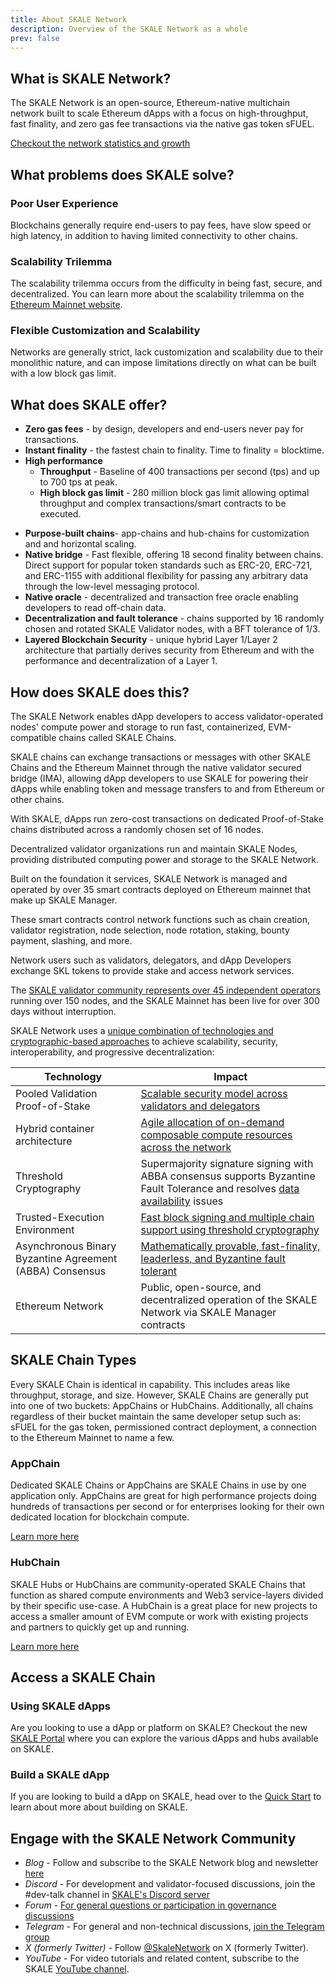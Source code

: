 ```yaml
---
title: About SKALE Network
description: Overview of the SKALE Network as a whole
prev: false
---
```


## What is SKALE Network?

The SKALE Network is an open-source, Ethereum-native multichain network built to scale Ethereum dApps with a focus on high-throughput, fast finality, and zero gas fee transactions via the native gas token sFUEL.

[Checkout the network statistics and growth](https://skale.space/stats)

## What problems does SKALE solve?

### Poor User Experience

Blockchains generally require end-users to pay fees, have slow speed or high latency, in addition to having limited connectivity to other chains.

### Scalability Trilemma

The scalability trilemma occurs from the difficulty in being fast, secure, and decentralized. You can learn more about the scalability trilemma on the [Ethereum Mainnet website](https://ethereum.org/en/roadmap/vision/).

### Flexible Customization and Scalability

Networks are generally strict, lack customization and scalability due to their monolithic nature, and can impose limitations directly on what can be built with a low block gas limit.

## What does SKALE offer?

-   **Zero gas fees** - by design, developers and end-users never pay for transactions.
-   **Instant finality** - the fastest chain to finality. Time to finality = blocktime.
-   **High performance**
    -   **Throughput** - Baseline of 400 transactions per second (tps) and up to 700 tps at peak.
    -   **High block gas limit** - 280 million block gas limit allowing optimal throughput and complex transactions/smart contracts to be executed.

*   **Purpose-built chains**- app-chains and hub-chains for customization and and horizontal scaling.
*   **Native bridge** - Fast flexible, offering 18 second finality between chains. Direct support for popular token standards such as ERC-20, ERC-721, and ERC-1155 with additional flexibility for passing any arbitrary data through the low-level messaging protocol.
*   **Native oracle** - decentralized and transaction free oracle enabling developers to read off-chain data.
*   **Decentralization and fault tolerance** - chains supported by 16 randomly chosen and rotated SKALE Validator nodes, with a BFT tolerance of 1/3.
*   **Layered Blockchain Security** - unique hybrid Layer 1/Layer 2 architecture that partially derives security from Ethereum and with the performance and decentralization of a Layer 1.

## How does SKALE does this?

The SKALE Network enables dApp developers to access validator-operated nodes' compute power and storage to run fast, containerized, EVM-compatible chains called SKALE Chains.

SKALE chains can exchange transactions or messages with other SKALE Chains and the Ethereum Mainnet through the native validator secured bridge (IMA), allowing dApp developers to use SKALE for powering their dApps while enabling token and message transfers to and from Ethereum or other chains.

With SKALE, dApps run zero-cost transactions on dedicated Proof-of-Stake chains distributed across a randomly chosen set of 16 nodes.

Decentralized validator organizations run and maintain SKALE Nodes, providing distributed computing power and storage to the SKALE Network.

Built on the foundation it services, SKALE Network is managed and operated by over 35 smart contracts deployed on Ethereum mainnet that make up SKALE Manager.

These smart contracts control network functions such as chain creation, validator registration, node selection, node rotation, staking, bounty payment, slashing, and more.

Network users such as validators, delegators, and dApp Developers exchange SKL tokens to provide stake and access network services.

The [SKALE validator community represents over 45 independent operators](https://skale.space/blog/validator-list-for-skale) running over 150 nodes, and the SKALE Mainnet has been live for over 300 days without interruption.

SKALE Network uses a [unique combination of technologies and cryptographic-based approaches](https://skale.space/blog/technical-highlights) to achieve scalability, security, interoperability, and progressive decentralization:

| Technology                                               | Impact                                                                                                                                                                                 |
| -------------------------------------------------------- | -------------------------------------------------------------------------------------------------------------------------------------------------------------------------------------- |
| Pooled Validation Proof-of-Stake                         | [Scalable security model across validators and delegators](https://skale.space/blog/the-skale-network-why-randomness-rotation-and-incentives-are-critical-for-secure-scaling)          |
| Hybrid container architecture                            | [Agile allocation of on-demand composable compute resources across the network](https://skale.space/blog/containerization-the-future-of-decentralized-infrastructure)                  |
| Threshold Cryptography                                   | Supermajority signature signing with ABBA consensus supports Byzantine Fault Tolerance and resolves [data availability](https://skale.space/blog/the-data-availability-problem) issues |
| Trusted-Execution Environment                            | [Fast block signing and multiple chain support using threshold cryptography](https://github.com/skalenetwork/SGXWallet)                                                                |
| Asynchronous Binary Byzantine Agreement (ABBA) Consensus | [Mathematically provable, fast-finality, leaderless, and Byzantine fault tolerant](https://skale.space/blog/skale-consensus)                                                           |
| Ethereum Network                                         | Public, open-source, and decentralized operation of the SKALE Network via SKALE Manager contracts                                                                                      |

## SKALE Chain Types

Every SKALE Chain is identical in capability. This includes areas like throughput, storage, and size. However, SKALE Chains are generally put into one of two buckets: AppChains or HubChains. Additionally, all chains regardless of their bucket maintain the same developer setup such as: sFUEL for the gas token, permissioned contract deployment, a connection to the Ethereum Mainnet to name a few.

### AppChain

Dedicated SKALE Chains or AppChains are SKALE Chains in use by one application only. AppChains are great for high performance projects doing hundreds of transactions per second or for enterprises looking for their own dedicated location for blockchain compute.

[Learn more here](/learn/beginner/app-chain)

### HubChain

SKALE Hubs or HubChains are community-operated SKALE Chains that function as shared compute environments and Web3 service-layers divided by their specific use-case. A HubChain is a great place for new projects to access a smaller amount of EVM compute or work with existing projects and partners to quickly get up and running.

[Learn more here](/learn/beginner/hub-chain)

## Access a SKALE Chain

### Using SKALE dApps

Are you looking to use a dApp or platform on SKALE? Checkout the new [SKALE Portal](https://portal.skale.space) where you can explore the various dApps and hubs available on SKALE.

### Build a SKALE dApp

If you are looking to build a dApp on SKALE, head over to the [Quick Start](./quick-start) to learn about more about building on SKALE.

## Engage with the SKALE Network Community

-   _Blog_ - Follow and subscribe to the SKALE Network blog and newsletter [here](https://skale.space/blog)
-   _Discord_ - For development and validator-focused discussions, join the #dev-talk channel in [SKALE's Discord server](https://discord.com/invite/gM5XBy6)
-   _Forum_ - [For general questions or participation in governance discussions](https://forum.skale.network)
-   _Telegram_ - For general and non-technical discussions, [join the Telegram group](https://t.me/skaleofficial)
-   _X (formerly Twitter)_ - Follow [@SkaleNetwork](https://twitter.com/SkaleNetwork) on X (formerly Twitter).
-   _YouTube_ - For video tutorials and related content, subscribe to the SKALE [YouTube channel](https://www.youtube.com/skale).
